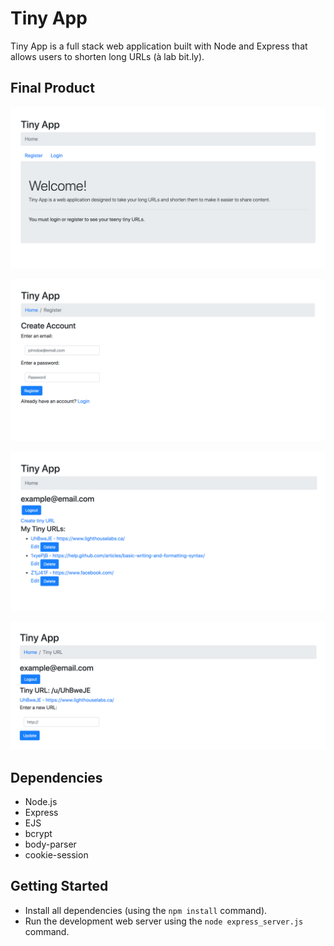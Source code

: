 # Tiny App #

Tiny App is a full stack web application built with Node and Express that allows users to shorten long URLs (à lab bit.ly).

## Final Product ##
!["Screenshot of Homepage"](https://github.com/ribeirolm/tinyapp-project/blob/master/docs/homepage.png?raw=true)

!["Screenshot of Registration Page"](https://github.com/ribeirolm/tinyapp-project/blob/master/docs/register-page.png?raw=true)

!["Screenshot of URLs Page"](https://github.com/ribeirolm/tinyapp-project/blob/master/docs/urls-page.png?raw=true)

!["Screenshot of Tiny URL Display Page"](https://github.com/ribeirolm/tinyapp-project/blob/master/docs/urls-show-page.png?raw=true)


## Dependencies ##

- Node.js
- Express
- EJS
- bcrypt
- body-parser
- cookie-session

## Getting Started ##

- Install all dependencies (using the `npm install` command).
- Run the development web server using the `node express_server.js` command.

